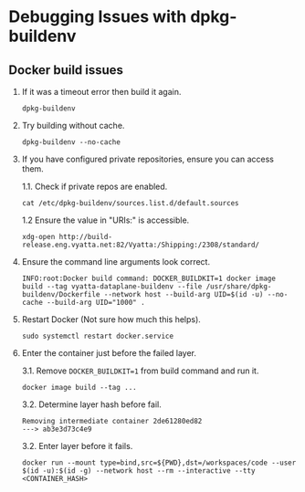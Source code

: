 # Debugging Issues with dpkg-buildenv

## Docker build issues
1. If it was a timeout error then build it again.
    ```
    dpkg-buildenv
    ```
2. Try building without cache.
    ```
    dpkg-buildenv --no-cache
    ```

1. If you have configured private repositories, ensure you can access them.

   1.1. Check if private repos are enabled.
   ```
   cat /etc/dpkg-buildenv/sources.list.d/default.sources
   ```
   1.2 Ensure the value in "URIs:" is accessible.
   ```
   xdg-open http://build-release.eng.vyatta.net:82/Vyatta:/Shipping:/2308/standard/
   ```

2. Ensure the command line arguments look correct.
   ```
   INFO:root:Docker build command: DOCKER_BUILDKIT=1 docker image build --tag vyatta-dataplane-buildenv --file /usr/share/dpkg-buildenv/Dockerfile --network host --build-arg UID=$(id -u) --no-cache --build-arg UID="1000" .
   ```

3. Restart Docker (Not sure how much this helps).
   ```
   sudo systemctl restart docker.service
   ```

3. Enter the container just before the failed layer.

   3.1. Remove `DOCKER_BUILDKIT=1` from build command and run it.
   ```
   docker image build --tag ...
   ```
   3.2. Determine layer hash before fail.
   ```
   Removing intermediate container 2de61280ed82
   ---> ab3e3d73c4e9
   ```
   3.2. Enter layer before it fails.
   ```
   docker run --mount type=bind,src=${PWD},dst=/workspaces/code --user $(id -u):$(id -g) --network host --rm --interactive --tty <CONTAINER_HASH>
   ```



